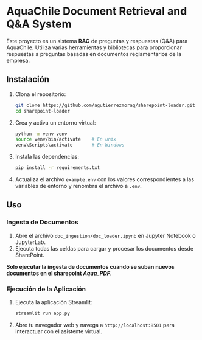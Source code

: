 # AquaChile Document Retrieval and Q&A System

Este proyecto es un sistema **RAG** de preguntas y respuestas (Q&A) para AquaChile. Utiliza varias herramientas y bibliotecas para proporcionar respuestas a preguntas basadas en documentos reglamentarios de la empresa.

## Instalación

1. Clona el repositorio:

    ```sh
    git clone https://github.com/agutierrezmorag/sharepoint-loader.git
    cd sharepoint-loader
    ```

2. Crea y activa un entorno virtual:

    ```sh
    python -m venv venv
    source venv/bin/activate    # En unix
    venv\Scripts\activate       # En Windows
    ```

3. Instala las dependencias:

    ```sh
    pip install -r requirements.txt
    ```

4. Actualiza el archivo `example.env` con los valores correspondientes a las variables de entorno y renombra el archivo a `.env`.

## Uso

### Ingesta de Documentos

1. Abre el archivo `doc_ingestion/doc_loader.ipynb` en Jupyter Notebook o JupyterLab.
2. Ejecuta todas las celdas para cargar y procesar los documentos desde SharePoint.

**Solo ejecutar la ingesta de documentos cuando se suban nuevos documentos en el sharepoint *Aqua_PDF***.

### Ejecución de la Aplicación

1. Ejecuta la aplicación Streamlit:

    ```sh
    streamlit run app.py
    ```

2. Abre tu navegador web y navega a `http://localhost:8501` para interactuar con el asistente virtual.
